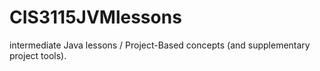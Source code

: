 # CIS3115JVMlessons
intermediate Java lessons / Project-Based concepts (and supplementary project tools).
